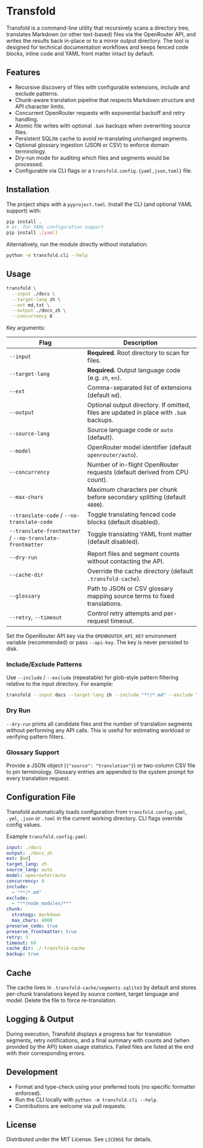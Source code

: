 # Transfold

Transfold is a command-line utility that recursively scans a directory tree, translates Markdown (or other text-based) files via the OpenRouter API, and writes the results back in-place or to a mirror output directory. The tool is designed for technical documentation workflows and keeps fenced code blocks, inline code and YAML front matter intact by default.

## Features

- Recursive discovery of files with configurable extensions, include and exclude patterns.
- Chunk-aware translation pipeline that respects Markdown structure and API character limits.
- Concurrent OpenRouter requests with exponential backoff and retry handling.
- Atomic file writes with optional `.bak` backups when overwriting source files.
- Persistent SQLite cache to avoid re-translating unchanged segments.
- Optional glossary ingestion (JSON or CSV) to enforce domain terminology.
- Dry-run mode for auditing which files and segments would be processed.
- Configurable via CLI flags or a `transfold.config.{yaml,json,toml}` file.

## Installation

The project ships with a `pyproject.toml`. Install the CLI (and optional YAML support) with:

```bash
pip install .
# or, for YAML configuration support
pip install .[yaml]
```

Alternatively, run the module directly without installation:

```bash
python -m transfold.cli --help
```

## Usage

```bash
transfold \
  --input ./docs \
  --target-lang zh \
  --ext md,txt \
  --output ./docs_zh \
  --concurrency 8
```

Key arguments:

| Flag | Description |
| ---- | ----------- |
| `--input` | **Required.** Root directory to scan for files. |
| `--target-lang` | **Required.** Output language code (e.g. `zh`, `en`). |
| `--ext` | Comma-separated list of extensions (default `md`). |
| `--output` | Optional output directory. If omitted, files are updated in place with `.bak` backups. |
| `--source-lang` | Source language code or `auto` (default). |
| `--model` | OpenRouter model identifier (default `openrouter/auto`). |
| `--concurrency` | Number of in-flight OpenRouter requests (default derived from CPU count). |
| `--max-chars` | Maximum characters per chunk before secondary splitting (default `4000`). |
| `--translate-code` / `--no-translate-code` | Toggle translating fenced code blocks (default disabled). |
| `--translate-frontmatter` / `--no-translate-frontmatter` | Toggle translating YAML front matter (default disabled). |
| `--dry-run` | Report files and segment counts without contacting the API. |
| `--cache-dir` | Override the cache directory (default `.transfold-cache`). |
| `--glossary` | Path to JSON or CSV glossary mapping source terms to fixed translations. |
| `--retry`, `--timeout` | Control retry attempts and per-request timeout. |

Set the OpenRouter API key via the `OPENROUTER_API_KEY` environment variable (recommended) or pass `--api-key`. The key is never persisted to disk.

### Include/Exclude Patterns

Use `--include` / `--exclude` (repeatable) for glob-style pattern filtering relative to the input directory. For example:

```bash
transfold --input docs --target-lang zh --include "**/*.md" --exclude "**/node_modules/**"
```

### Dry Run

`--dry-run` prints all candidate files and the number of translation segments without performing any API calls. This is useful for estimating workload or verifying pattern filters.

### Glossary Support

Provide a JSON object (`{"source": "translation"}`) or two-column CSV file to pin terminology. Glossary entries are appended to the system prompt for every translation request.

## Configuration File

Transfold automatically loads configuration from `transfold.config.yaml`, `.yml`, `.json` or `.toml` in the current working directory. CLI flags override config values.

Example `transfold.config.yaml`:

```yaml
input: ./docs
output: ./docs_zh
ext: [md]
target_lang: zh
source_lang: auto
model: openrouter/auto
concurrency: 8
include:
  - "**/*.md"
exclude:
  - "**/node_modules/**"
chunk:
  strategy: markdown
  max_chars: 4000
preserve_code: true
preserve_frontmatter: true
retry: 3
timeout: 60
cache_dir: ./.transfold-cache
backup: true
```

## Cache

The cache lives in `.transfold-cache/segments.sqlite3` by default and stores per-chunk translations keyed by source content, target language and model. Delete the file to force re-translation.

## Logging & Output

During execution, Transfold displays a progress bar for translation segments, retry notifications, and a final summary with counts and (when provided by the API) token usage statistics. Failed files are listed at the end with their corresponding errors.

## Development

- Format and type-check using your preferred tools (no specific formatter enforced).
- Run the CLI locally with `python -m transfold.cli --help`.
- Contributions are welcome via pull requests.

## License

Distributed under the MIT License. See `LICENSE` for details.
